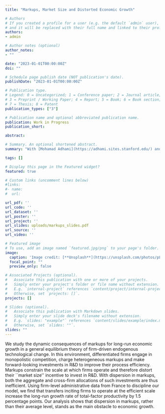 ```yaml
---
title: "Markups, Market Size and Distorted Economic Growth"

# Authors
# If you created a profile for a user (e.g. the default `admin` user), write the username (folder name) here
# and it will be replaced with their full name and linked to their profile.
authors:
- admin

# Author notes (optional)
author_notes:
- ""

date: "2023-01-01T00:00:00Z"
doi: ""

# Schedule page publish date (NOT publication's date).
publishDate: "2023-01-01T00:00:00Z"

# Publication type.
# Legend: 0 = Uncategorized; 1 = Conference paper; 2 = Journal article;
# 3 = Preprint / Working Paper; 4 = Report; 5 = Book; 6 = Book section;
# 7 = Thesis; 8 = Patent
publication_types: ["3"]

# Publication name and optional abbreviated publication name.
publication: Work in Progress
publication_short:

abstract:

# Summary. An optional shortened abstract.
summary: "With [Mohamad Adhami](https://adhami.sites.stanford.edu/) and Emma Rockall"

tags: []

# Display this page in the Featured widget?
featured: true

# Custom links (uncomment lines below)
#links:
#- name:
#  url:

url_pdf: ''
url_code: ''
url_dataset: ''
url_poster: ''
url_project: ''
url_slides: uploads/markups_slides.pdf
url_source: ''
url_video: ''

# Featured image
# To use, add an image named `featured.jpg/png` to your page's folder.
image:
  caption: 'Image credit: [**Unsplash**](https://unsplash.com/photos/pLCdAaMFLTE)'
  focal_point: ""
  preview_only: false

# Associated Projects (optional).
#   Associate this publication with one or more of your projects.
#   Simply enter your project's folder or file name without extension.
#   E.g. `internal-project` references `content/project/internal-project/index.md`.
#   Otherwise, set `projects: []`.
projects: []

# Slides (optional).
#   Associate this publication with Markdown slides.
#   Simply enter your slide deck's filename without extension.
#   E.g. `slides: "example"` references `content/slides/example/index.md`.
#   Otherwise, set `slides: ""`.
slides: ""
---
```


We study the dynamic consequences of markups for long-run economic growth in a general equilibrium theory of firm-driven endogenous technological change. In this environment, differentiated firms engage in monopolistic competition, charge heterogeneous markups and make forward-looking investments in R&D to improve their process efficiency. Markups constrain the scale at which firms operate and therefore distort their ``market size'' incentive to invest in R&D. With dispersion in markups, both the aggregate and cross-firm allocations of such investments are thus inefficient. Using firm-level administrative data from France to discipline our model, we find that transfers inciting firms to operate at the efficient scale increase the long-run growth rate of total-factor productivity by 1.5 percentage points. Our analysis shows that dispersion in markups, rather than their average level, stands as the main obstacle to economic growth.
